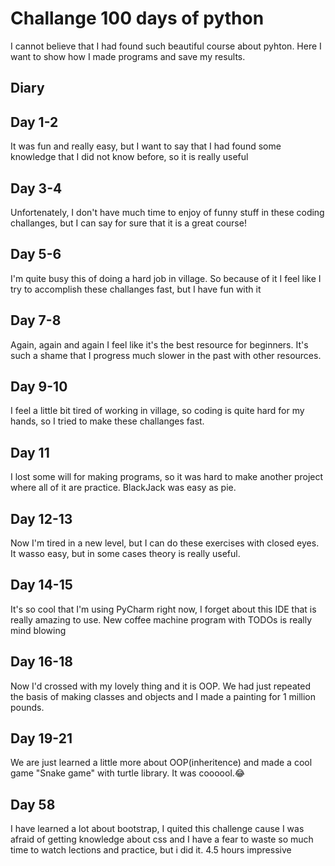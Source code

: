 # Challange 100 days of python

I cannot believe that I had found such beautiful course about pyhton. Here I want to show how I made programs and save my results.

## Diary

## Day 1-2

It was fun and really easy, but I want to say that I had found some knowledge that I did not know before, so it is really useful

## Day 3-4

Unfortenately, I don't have much time to enjoy of funny stuff in these coding challanges, but I can say for sure that it is a great course!

## Day 5-6

I'm quite busy this of doing a hard job in village. So because of it I feel like I try to accomplish these challanges fast, but I have fun with it

## Day 7-8

Again, again and again I feel like it's the best resource for beginners. It's such a shame that I progress much slower in the past with other resources.

## Day 9-10

I feel a little bit tired of working in village, so coding is quite hard for my hands, so I tried to make these challanges fast.

## Day 11

I lost some will for making programs, so it was hard to make another project where all of it are practice. BlackJack was easy as pie.

## Day 12-13

Now I'm tired in a new level, but I can do these exercises with closed eyes. It wasso easy, but in some cases theory is really useful.

## Day 14-15

It's so cool that I'm using PyCharm right now, I forget about this IDE that is really amazing to use. New coffee machine program with TODOs is really mind blowing

## Day 16-18

Now I'd crossed with my lovely thing and it is OOP. We had just repeated the basis of making classes and objects and I made a painting for 1 million pounds.

## Day 19-21

We are just learned a little more about OOP(inheritence) and made a cool game "Snake game" with turtle library. It was coooool.😂

## Day 58

I have learned a lot about bootstrap, I quited this challenge cause I was afraid of getting knowledge about css and I have a fear to waste so much time to watch lections and practice, but i did it. 4.5 hours impressive

